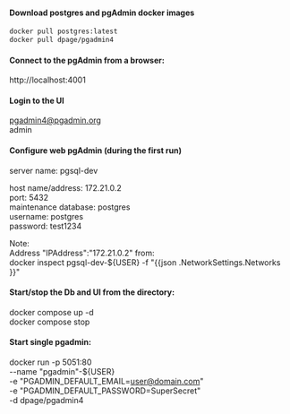 #### Download postgres and pgAdmin docker images
```bash
docker pull postgres:latest  
docker pull dpage/pgadmin4  
```

#### Connect to the pgAdmin from a browser:
http://localhost:4001  

#### Login to the UI
pgadmin4@pgadmin.org  
admin  

#### Configure web pgAdmin (during the first run)  
server name:        pgsql-dev  

host name/address:  172.21.0.2  
port:               5432  
maintenance database: postgres  
username:           postgres  
password:           test1234

Note:  
Address "IPAddress":"172.21.0.2" from:  
docker inspect pgsql-dev-${USER} -f "{{json .NetworkSettings.Networks }}"  

#### Start/stop the Db and UI from the directory:
docker compose up -d  
docker compose stop  


#### Start single pgadmin:
docker run -p 5051:80 \
    --name "pgadmin"-${USER} \
    -e "PGADMIN_DEFAULT_EMAIL=user@domain.com" \
    -e "PGADMIN_DEFAULT_PASSWORD=SuperSecret" \
    -d dpage/pgadmin4


